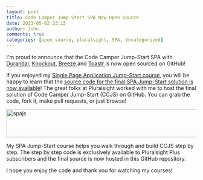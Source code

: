 ```yaml
---
layout: post
title: Code Camper Jump-Start SPA Now Open Source
date: 2013-05-02 23:15
author: John
comments: true
categories: [open source, pluralsight, SPA, Uncategorized]
---
```

I'm proud to announce that the Code Camper Jump-Start SPA with <a href="http://www.durandaljs.com" target="_blank">Durandal</a>, <a href="http://www.knockoutjs.com" target="_blank">Knockout</a>, <a href="http://breezejs.com" target="_blank">Breeze </a>and <a href="http://nuget.org/packages/toastr" target="_blank">Toastr </a>is now open sourced on GitHub! 

If you enjoyed my <a href="http://jpapa.me/spajsps" target="_blank">Single Page Application Jump-Start course</a>, you will be happy to learn that the <a href="http://jpapa.me/ccjshtcode" target="_blank">source code for the final SPA Jump-Start solution is now available</a>! The great folks at Pluralsight worked with me to host the final solution of Code Camper Jump-Start (CCJS) on GitHub. You can grab the code, fork it, make pull requests, or just browse!

<a href="http://jpapa.me/spajsps" target="_blank"><img src="/wp-content/uploads/2013/03/spajs.png" alt="spajs" width="600" height="74" class="aligncenter size-full wp-image-16391" />
</a>

My SPA Jump-Start course helps you walk through and build CCJS step by step. The step by step code is exclusively  available to Pluralsight Plus subscribers and the final source is now hosted in this GitHub repository.

I hope you enjoy the code and thank you for watching my courses!
